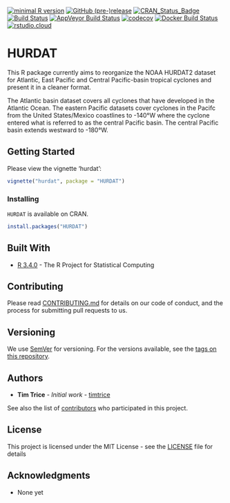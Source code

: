 
[![minimal R
version](https://img.shields.io/badge/R%3E%3D-3.5.3-6666ff.svg)](https://cran.r-project.org/)
[![GitHub
(pre-)release](https://img.shields.io/github/release/timtrice/HURDAT/all.svg)](https://github.com/timtrice/HURDAT/tags)
[![CRAN\_Status\_Badge](http://www.r-pkg.org/badges/version/HURDAT)](https://cran.r-project.org/package=HURDAT)
[![Build
Status](https://img.shields.io/travis/timtrice/HURDAT/master.svg)](https://travis-ci.org/timtrice/HURDAT)
[![AppVeyor Build
Status](https://img.shields.io/appveyor/ci/timtrice/HURDAT/master.svg)](https://ci.appveyor.com/project/timtrice/HURDAT)
[![codecov](https://codecov.io/gh/timtrice/HURDAT/branch/master/graph/badge.svg)](https://codecov.io/gh/timtrice/HURDAT)
[![Docker Build
Status](https://img.shields.io/docker/build/timtrice/hurdat.svg)](https://cloud.docker.com/repository/docker/timtrice/hurdat)
[![rstudio.cloud](https://img.shields.io/badge/launch-rstudio.cloud-yellowgreen.svg)](https://rstudio.cloud/project/410741)

# HURDAT

This R package currently aims to reorganize the NOAA HURDAT2 dataset for
Atlantic, East Pacific and Central Pacific-basin tropical cyclones and
present it in a cleaner format.

The Atlantic basin dataset covers all cyclones that have developed in
the Atlantic Ocean. The eastern Pacific datasets cover cyclones in the
Pacifc from the United States/Mexico coastlines to -140°W where the
cyclone entered what is referred to as the central Pacific basin. The
central Pacific basin extends westward to -180°W.

## Getting Started

Please view the vignette ‘hurdat’:

``` r
vignette("hurdat", package = "HURDAT")
```

### Installing

`HURDAT` is available on CRAN.

``` r
install.packages("HURDAT")
```

## Built With

  - [R 3.4.0](https://www.r-project.org/) - The R Project for
    Statistical Computing

## Contributing

Please read
[CONTRIBUTING.md](https://github.com/timtrice/HURDAT/blob/master/.github/CONTRIBUTING.md)
for details on our code of conduct, and the process for submitting pull
requests to us.

## Versioning

We use [SemVer](http://semver.org/) for versioning. For the versions
available, see the [tags on this
repository](https://github.com/timtrice/HURDAT/tags).

## Authors

  - **Tim Trice** - *Initial work* -
    [timtrice](https://github.com/timtrice)

See also the list of
[contributors](https://github.com/timtrice/HURDAT/contributors) who
participated in this project.

## License

This project is licensed under the MIT License - see the
[LICENSE](https://github.com/timtrice/HURDAT/blob/master/LICENSE.md)
file for details

## Acknowledgments

  - None yet
